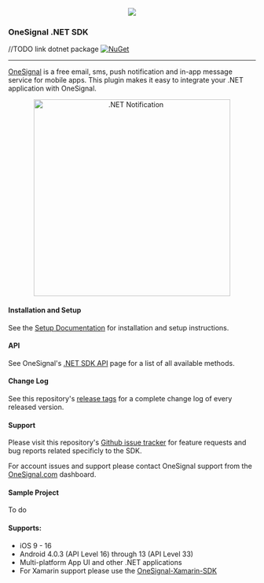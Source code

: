 
<p align="center">
  <img src="https://media.onesignal.com/cms/Website%20Layout/logo-red.svg"/>
</p>

### OneSignal .NET SDK
//TODO link dotnet package
[![NuGet](https://img.shields.io/nuget/v/OneSignalSDK.Xamarin.svg?label=NuGet)](https://www.nuget.org/packages/OneSignal.Xamarin)

---

[OneSignal](https://onesignal.com) is a free email, sms, push notification and in-app message service for mobile apps. This plugin makes it easy to integrate your .NET application with OneSignal.

<p align="center"><img src="https://app.onesignal.com/images/android_and_ios_notification_image.gif" width="400" alt=".NET Notification"></p>

#### Installation and Setup
See the [Setup Documentation](https://documentation.onesignal.com/docs/.net-sdk-setup) for installation and setup instructions.

#### API
See OneSignal's [.NET SDK API](https://documentation.onesignal.com/docs/.net-sdk) page for a list of all available methods.

#### Change Log
See this repository's [release tags](https://github.com/OneSignal/OneSignal-.NET-SDK/releases) for a complete change log of every released version.

#### Support
Please visit this repository's [Github issue tracker](https://github.com/OneSignal/OneSignal-.NET-SDK/issues) for feature requests and bug reports related specificly to the SDK.

For account issues and support please contact OneSignal support from the [OneSignal.com](https://onesignal.com) dashboard.

#### Sample Project
To do

#### Supports:
* iOS 9 - 16
* Android 4.0.3 (API Level 16) through 13 (API Level 33)
* Multi-platform App UI and other .NET applications
* For Xamarin support please use the [OneSignal-Xamarin-SDK](https://github.com/OneSignal/OneSignal-Xamarin-SDK)

